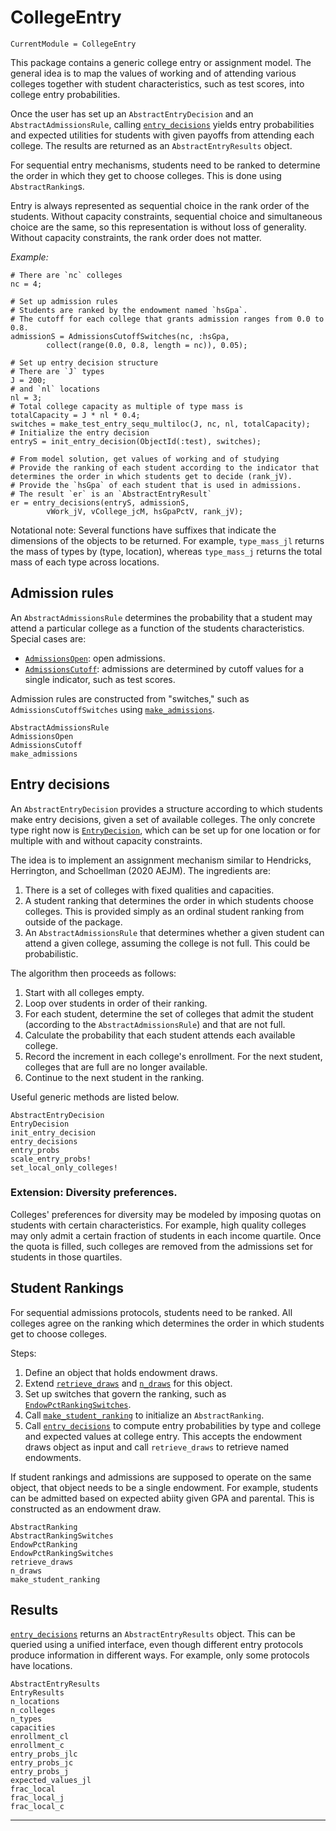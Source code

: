 # CollegeEntry

```@meta
CurrentModule = CollegeEntry
```

This package contains a generic college entry or assignment model. The general idea is to map the values of working and of attending various colleges together with student characteristics, such as test scores, into college entry probabilities.

Once the user has set up an `AbstractEntryDecision` and an `AbstractAdmissionsRule`, calling [`entry_decisions`](@ref) yields entry probabilities and expected utilities for students with given payoffs from attending each college. The results are returned as an `AbstractEntryResults` object.

For sequential entry mechanisms, students need to be ranked to determine the order in which they get to choose colleges. This is done using `AbstractRanking`s.

Entry is always represented as sequential choice in the rank order of the students. Without capacity constraints, sequential choice and simultaneous choice are the same, so this representation is without loss of generality. Without capacity constraints, the rank order does not matter.

*Example:*

```
# There are `nc` colleges
nc = 4;

# Set up admission rules
# Students are ranked by the endowment named `hsGpa`.
# The cutoff for each college that grants admission ranges from 0.0 to 0.8.
admissionS = AdmissionsCutoffSwitches(nc, :hsGpa, 
        collect(range(0.0, 0.8, length = nc)), 0.05);

# Set up entry decision structure
# There are `J` types
J = 200;
# and `nl` locations
nl = 3;
# Total college capacity as multiple of type mass is
totalCapacity = J * nl * 0.4;
switches = make_test_entry_sequ_multiloc(J, nc, nl, totalCapacity);
# Initialize the entry decision
entryS = init_entry_decision(ObjectId(:test), switches);

# From model solution, get values of working and of studying
# Provide the ranking of each student according to the indicator that determines the order in which students get to decide (rank_jV).
# Provide the `hsGpa` of each student that is used in admissions.
# The result `er` is an `AbstractEntryResult`
er = entry_decisions(entryS, admissionS,
        vWork_jV, vCollege_jcM, hsGpaPctV, rank_jV);
```

Notational note: Several functions have suffixes that indicate the dimensions of the objects to be returned. For example, `type_mass_jl` returns the mass of types by (type, location), whereas `type_mass_j` returns the total mass of each type across locations.

## Admission rules

An `AbstractAdmissionsRule` determines the probability that a student may attend a particular college as a function of the students characteristics. Special cases are:

* [`AdmissionsOpen`](@ref): open admissions.
* [`AdmissionsCutoff`](@ref): admissions are determined by cutoff values for a single indicator, such as test scores.

Admission rules are constructed from "switches," such as `AdmissionsCutoffSwitches` using [`make_admissions`](@ref).

```@docs
AbstractAdmissionsRule
AdmissionsOpen
AdmissionsCutoff
make_admissions
```

## Entry decisions

An `AbstractEntryDecision` provides a structure according to which students make entry decisions, given a set of available colleges. The only concrete type right now is [`EntryDecision`](@ref), which can be set up for one location or for multiple with and without capacity constraints.

The idea is to implement an assignment mechanism similar to Hendricks, Herrington, and Schoellman (2020 AEJM). The ingredients are:

1. There is a set of colleges with fixed qualities and capacities.
2. A student ranking that determines the order in which students choose colleges. This is provided simply as an ordinal student ranking from outside of the package.
3. An `AbstractAdmissionsRule` that determines whether a given student can attend a given college, assuming the college is not full. This could be probabilistic.

The algorithm then proceeds as follows:

1. Start with all colleges empty.
2. Loop over students in order of their ranking.
3. For each student, determine the set of colleges that admit the student (according to the `AbstractAdmissionsRule`) and that are not full.
4. Calculate the probability that each student attends each available college.
5. Record the increment in each college's enrollment. For the next student, colleges that are full are no longer available.
6. Continue to the next student in the ranking.

Useful generic methods are listed below.


```@docs
AbstractEntryDecision
EntryDecision
init_entry_decision
entry_decisions
entry_probs
scale_entry_probs!
set_local_only_colleges!
```

### Extension: Diversity preferences.

Colleges' preferences for diversity may be modeled by imposing quotas on students with certain characteristics. For example, high quality colleges may only admit a certain fraction of students in each income quartile. Once the quota is filled, such colleges are removed from the admissions set for students in those quartiles.

## Student Rankings

For sequential admissions protocols, students need to be ranked. All colleges agree on the ranking which determines the order in which students get to choose colleges.

Steps:

1. Define an object that holds endowment draws.
2. Extend [`retrieve_draws`](@ref) and [`n_draws`](@ref) for this object. 
3. Set up switches that govern the ranking, such as [`EndowPctRankingSwitches`](@ref).
4. Call [`make_student_ranking`](@ref) to initialize an `AbstractRanking`.
5. Call [`entry_decisions`](@ref) to compute entry probabilities by type and college and expected values at college entry. This accepts the endowment draws object as input and call `retrieve_draws` to retrieve named endowments.

If student rankings and admissions are supposed to operate on the same object, that object needs to be a single endowment. For example, students can be admitted based on expected abiity given GPA and parental. This is constructed as an endowment draw.

```@docs
AbstractRanking
AbstractRankingSwitches
EndowPctRanking
EndowPctRankingSwitches
retrieve_draws
n_draws
make_student_ranking
```

## Results

[`entry_decisions`](@ref) returns an `AbstractEntryResults` object. This can be queried using a unified interface, even though different entry protocols produce information in different ways. For example, only some protocols have locations.

```@docs
AbstractEntryResults
EntryResults
n_locations
n_colleges
n_types
capacities
enrollment_cl
enrollment_c
entry_probs_jlc
entry_probs_jc
entry_probs_j
expected_values_jl
frac_local
frac_local_j
frac_local_c
```

-----------